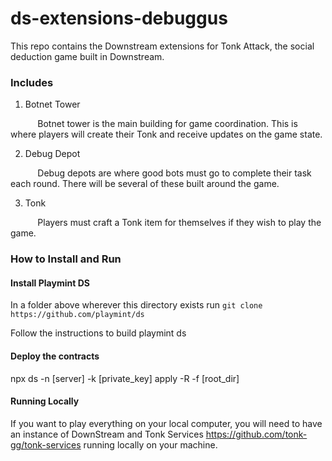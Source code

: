 # ds-extensions-debuggus

This repo contains the Downstream extensions for Tonk Attack, the social deduction game built in Downstream.

### Includes

1. Botnet Tower

&nbsp;&nbsp;&nbsp;&nbsp;&nbsp;&nbsp;&nbsp;&nbsp;&nbsp;&nbsp;&nbsp;Botnet tower is the main building for game coordination. This is where players will create their Tonk and receive updates on the game state.


2. Debug Depot

&nbsp;&nbsp;&nbsp;&nbsp;&nbsp;&nbsp;&nbsp;&nbsp;&nbsp;&nbsp; Debug depots are where good bots must go to complete their task each round. There will be several of these built around the game.

3. Tonk 

&nbsp;&nbsp;&nbsp;&nbsp;&nbsp;&nbsp;&nbsp;&nbsp;&nbsp;&nbsp; Players must craft a Tonk item for themselves if they wish to play the game.


### How to Install and Run

#### Install Playmint DS
In a folder above wherever this directory exists run
```git clone https://github.com/playmint/ds ``` 

Follow the instructions to build playmint ds


#### Deploy the contracts
npx ds -n [server] -k [private_key] apply -R -f [root_dir]


#### Running Locally
If you want to play everything on your local computer, you will need to have an instance of DownStream and Tonk Services https://github.com/tonk-gg/tonk-services running locally on your machine.
